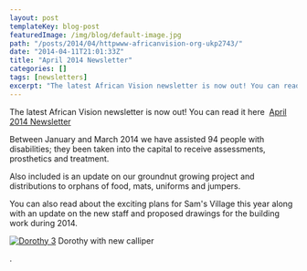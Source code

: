 ```yaml
---
layout: post
templateKey: blog-post
featuredImage: /img/blog/default-image.jpg
path: "/posts/2014/04/httpwww-africanvision-org-ukp2743/"
date: "2014-04-11T21:01:33Z"
title: "April 2014 Newsletter"
categories: []
tags: [newsletters]
excerpt: "The latest African Vision newsletter is now out! You can read it here  April 2014 NewsletterBetween..."
---
```


The latest African Vision newsletter is now out! You can read it here  [April 2014 Newsletter](https://www.africanvision.org.uk/?p=2743 "April 2014 Newsletter")

Between January and March 2014 we have assisted 94 people with disabilities; they been taken into the capital to receive assessments, prosthetics and treatment.

Also included is an update on our groundnut growing project and distributions to orphans of food, mats, uniforms and jumpers.

You can also read about the exciting plans for Sam's Village this year along with an update on the new staff and proposed drawings for the building work during 2014.

[![Dorothy 3](https://www.africanvision.org.uk/africa-vision-news/wp-content/uploads/2014/04/Dorothy-3-300x225.jpg)](https://www.africanvision.org.uk/africa-vision-news/wp-content/uploads/2014/04/Dorothy-3.jpg) Dorothy with new calliper

.